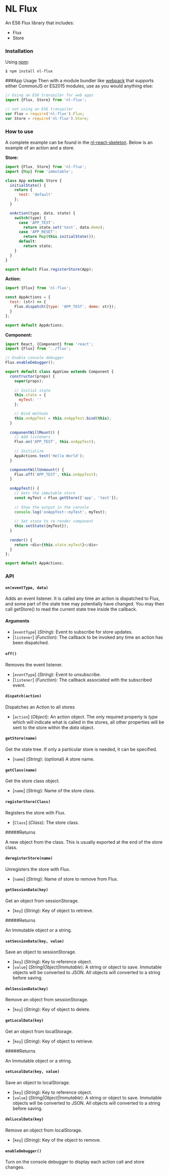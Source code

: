 NL Flux
=======================

An ES6 Flux library that includes:
- Flux
- Store

### Installation

Using [npm](https://www.npmjs.com/):

    $ npm install nl-flux

###App Usage
Then with a module bundler like [webpack](https://webpack.github.io/) that supports either CommonJS or ES2015 modules, use as you would anything else:

```js
// Using an ES6 transpiler for web apps
import {Flux, Store} from 'nl-flux';

// not using an ES6 transpiler
var Flux = require('nl-flux').Flux;
var Store = require('nl-flux').Store;
```

### How to use

A complete example can be found in the [nl-react-skeleton](https://github.com/nitrog7/nl-react-skeleton). Below is an example of an action and a store.

**Store:**
```js
import {Flux, Store} from 'nl-flux';
import {Map} from 'immutable';

class App extends Store {
  initialState() {
    return {
      test: 'default'
    };
  }

  onAction(type, data, state) {
    switch(type) {
      case 'APP_TEST':
        return state.set('test', data.demo);
      case 'APP_RESET':
        return Map(this.initialState());
      default:
        return state;
    }
  }
}

export default Flux.registerStore(App);
```

**Action:**
```js
import {Flux} from 'nl-flux';

const AppActions = {
  test: (str) => {
    Flux.dispatch({type: 'APP_TEST', demo: str});
  }
};

export default AppActions;
```

**Component:**
```js
import React, {Component} from 'react';
import {Flux} from '../flux';

// Enable console debugger
Flux.enableDebugger();

export default class AppView extends Component {
  constructor(props) {
    super(props);
    
    // Initial state
    this.state = {
      myTest: ''
    };

    // Bind methods
    this.onAppTest = this.onAppTest.bind(this);
  }
  
  componentWillMount() {
    // Add listeners
    Flux.on('APP_TEST', this.onAppTest);
    
    // Initialize
    AppActions.test('Hello World');
  }

  componentWillUnmount() {
    Flux.off('APP_TEST', this.onAppTest);
  }
  
  onAppTest() {
    // Gets the immutable store
    const myTest = Flux.getStore(['app', 'test']);
    
    // Show the output in the console
    console.log('onAppTest::myTest', myTest);
    
    // Set state to re-render component
    this.setState({myTest});
  }
  
  render() {
    return <div>{this.state.myTest}</div>
  }
};

export default AppActions;
```

### API
#### `on(eventType, data)`

Adds an event listener. It is called any time an action is dispatched to Flux, and some part of the state tree may 
potentially have changed. You may then call getStore() to read the current state tree inside the callback.

#### Arguments

* [`eventType`] \(*String*): Event to subscribe for store updates.
* [`listener`] \(*Function*): The callback to be invoked any time an action has been dispatched.

#### `off()`

Removes the event listener.

* [`eventType`] \(*String*): Event to unsubscribe.
* [`listener`] \(*Function*): The callback associated with the subscribed event.

#### `dispatch(action)`

Dispatches an Action to all stores

* [`action`] \(*Object*): An action object. The only required property is *type* which will indicate what is called in
the stores, all other properties will be sent to the store within the *data* object.

#### `getStore(name)`

Get the state tree. If only a particular store is needed, it can be specified.

* [`name`] \(*String*): (optional) A store name.

#### `getClass(name)`

Get the store class object.

* [`name`] \(*String*): Name of the store class. 

#### `registerStore(Class)`

Registers the store with Flux.

* [`Class`] \(*Class*): The store class.

#####Returns

A new object from the class. This is usually exported at the end of the store class.

#### `deregisterStore(name)`

Unregisters the store with Flux.

* [`name`] \(*String*): Name of store to remove from Flux.

#### `getSessionData(key)`

Get an object from sessionStorage.

* [`key`] \(*String*): Key of object to retrieve.

#####Returns

An Immutable object or a string.

#### `setSessionData(key, value)`

Save an object to sessionStorage.

* [`key`] \(*String*): Key to reference object.
* [`value`] \(*String|Object|Immutable*): A string or object to save. Immutable objects will be converted to JSON. All 
objects will converted to a string before saving.

#### `delSessionData(key)`

Remove an object from sessionStorage.

* [`key`] \(*String*): Key of object to delete.

#### `getLocalData(key)`

Get an object from localStorage.

* [`key`] \(*String*): Key of object to retrieve.

#####Returns

An Immutable object or a string.

#### `setLocalData(key, value)`

Save an object to localStorage.

* [`key`] \(*String*): Key to reference object.
* [`value`] \(*String|Object|Immutable*): A string or object to save. Immutable objects will be converted to JSON. All 
objects will converted to a string before saving.

#### `delLocalData(key)`

Remove an object from localStorage.

* [`key`] \(*String*): Key of the object to remove.

#### `enableDebugger()`

Turn on the console debugger to display each action call and store changes.

